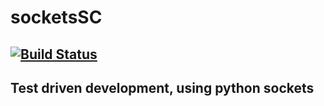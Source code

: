 # socketsSC

[![Build Status](https://travis-ci.org/edwardmbsmith/sockets.svg?branch=develop)](https://travis-ci.org/edwardmbsmith/sockets)
-----------
Test driven development, using python sockets
---------
